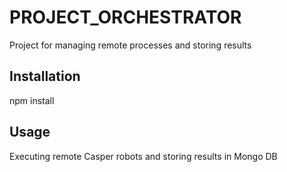 # PROJECT_ORCHESTRATOR
Project for managing remote processes and storing results
## Installation
npm install
## Usage
Executing remote Casper robots and storing results in Mongo DB